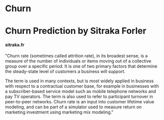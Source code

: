 # Churn
# Churn Prediction by Sitraka Forler 
#### sitraka.fr ####

"Churn rate (sometimes called attrition rate), in its broadest sense, is a measure of the number of individuals or items moving out of a collective group over a specific period. It is one of two primary factors that determine the steady-state level of customers a business will support.

The term is used in many contexts, but is most widely applied in business with respect to a contractual customer base, for example in businesses with a subscriber-based service model such as mobile telephone networks and pay TV operators. The term is also used to refer to participant turnover in peer-to-peer networks. Churn rate is an input into customer lifetime value modeling, and can be part of a simulator used to measure return on marketing investment using marketing mix modeling."
